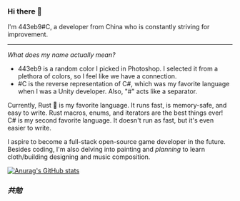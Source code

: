 ### Hi there 👋

I'm 443eb9#C, a developer from China who is constantly striving for improvement.

<hr>

*What does my name actually mean?*
- 443eb9 is a random color I picked in Photoshop. I selected it from a plethora of colors, so I feel like we have a connection.
- #C is the reverse representation of C#, which was my favorite language when I was a Unity developer. Also, "#" acts like a separator.

Currently, Rust 🦀 is my favorite language. It runs fast, is memory-safe, and easy to write. Rust macros, enums, and iterators are the best things ever! C# is my second favorite language. It doesn't run as fast, but it's even easier to write.

I aspire to become a full-stack open-source game developer in the future. Besides coding, I'm also delving into painting and *planning* to learn cloth/building designing and music composition.

[![Anurag's GitHub stats](https://github-readme-stats.vercel.app/api?username=443eb9)](https://github.com/anuraghazra/github-readme-stats)

### *共勉*
